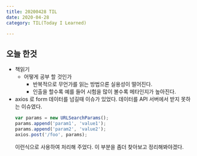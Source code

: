 ```yaml
---
title: 20200428 TIL
date: 2020-04-28
category: TIL(Today I Learned)

---
```


## 오늘 한것

- 책읽기
  - 어떻게 공부 할 것인가
    - 반복적으로 무언가를 읽는 방법으론 실용성이 떨어진다.
    - 인출을 할수록 예를 들어 시험을 많이 볼수록 메타인지가 높아진다.
- axios 로 form 데이터를 넘길때 이슈가 있었다. 데이터를 API 서버에서 받지 못하는 이슈였다.
	```js
	var params = new URLSearchParams();
	params.append('param1', 'value1');
	params.append('param2', 'value2');
	axios.post('/foo', params); 
	```
  이런식으로 사용하여 처리해 주었다. 이 부분을 좀더 찾아보고 정리해봐야겠다.
	


  




